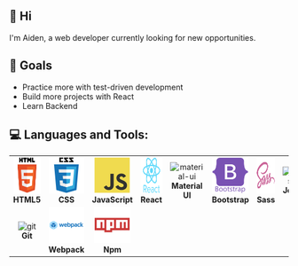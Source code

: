 ## 👋 Hi
<p align="left">I'm Aiden, a web developer currently looking for new opportunities. </p>

## 🎯 Goals
<ul>
  <li>Practice more with test-driven development</li>
  <li>Build more projects with React</li>
  <li>Learn Backend</li>
</ul>

## 💻 Languages and Tools:
<table> <tr><td align="center"><img src="https://raw.githubusercontent.com/devicons/devicon/master/icons/html5/html5-original-wordmark.svg" alt="html5" width="65" height="65"/><br><span><b>HTML5</b></span></td>  
<td align="center"><img src="https://raw.githubusercontent.com/devicons/devicon/master/icons/css3/css3-original-wordmark.svg" alt="css3" width="65" height="65"/><br><span ><b>CSS</b></span></td> 
<td align="center"><img src="https://raw.githubusercontent.com/devicons/devicon/master/icons/javascript/javascript-original.svg" alt="javascript" width="65" height="65"/><br><span><b>JavaScript</b></span></td>
<td align="center"><img src="https://raw.githubusercontent.com/devicons/devicon/d00d0969292a6569d45b06d3f350f463a0107b0d/icons/react/react-original-wordmark.svg" alt="react" width="65" height="65"/><br><span><b>React</b></span></td>
<td align="center"><img src="https://cdn.jsdelivr.net/gh/devicons/devicon/icons/materialui/materialui-original.svg" alt="material-ui" width="65" height="65"/><br><span><b>Material UI</b></span></td>
<td align="center"><img src="https://raw.githubusercontent.com/devicons/devicon/master/icons/bootstrap/bootstrap-plain-wordmark.svg" alt="bootstrap" width="65" height="65"/><br><span><b>Bootstrap</b></span></td>
<td align="center"><img src="https://raw.githubusercontent.com/devicons/devicon/master/icons/sass/sass-original.svg" alt="sass" width="65" height="65"/><br><span><b>Sass</b></span></td>  
<td align="center"><img src="https://www.vectorlogo.zone/logos/jestjsio/jestjsio-icon.svg" alt="jest" width="65" height="65"/><br><span><b>Jest</b></span></td>
</tr>
<tr>
<td align="center"><img src="https://www.vectorlogo.zone/logos/git-scm/git-scm-icon.svg" alt="git" width="65" height="65"/><br><span><b>Git</b></span></td>  
<td align="center"><img src="https://raw.githubusercontent.com/devicons/devicon/d00d0969292a6569d45b06d3f350f463a0107b0d/icons/webpack/webpack-original-wordmark.svg" alt="webpack" width="65" height="65"/><br><span><b>Webpack</b></span></td>  
<td align="center"><img src="https://raw.githubusercontent.com/devicons/devicon/d00d0969292a6569d45b06d3f350f463a0107b0d/icons/npm/npm-original-wordmark.svg" alt="npm" width="65" height="65"/><br><span><b>Npm</b></span></td>
</tr>
</table>
